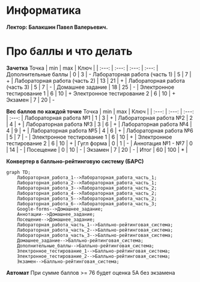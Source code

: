 # Информатика 
**Лектор: Балакшин Павел Валерьевич.**

# Про баллы и что делать 
**Зачетка**
Точка | min | max | Ключ |
| :---: | :---: | :---: | :---: |
Дополнительные баллы | 0 | 3 | - 
Лабораторная работа (часть 1) | 5 | 7 | + |
Лабораторная работа (часть 2) | 13 | 21 | + |
Лабораторная работа (часть 3) | 5 | 7 | - |
Домашнее задание | 18 | 25 | - |
Электронное тестирование 1 | 6 | 10 | +
Электронное тестирование 2 | 6 | 10 | +
Экзамен | 7 | 20 | -

**Вес баллов по каждой точке**
Точка | min | max | Ключ |
| :---: | :---: | :---: | :---: |
Лабораторная работа №1 | 1 | 3 | + |
Лабораторная работа №2 | 2 | 4 | + |
Лабораторная работа №3 | 3 | 6 | + |
Лабораторная работа №4 | 4 | 9 | + |
Лабораторная работа №5 | 4 | 6 | + |
Лабораторная работа №6 | 5 | 7 | - |
Электронное тестирование 1 | 6 | 10 | + |
Электронное тестирование 2 | 6 | 10 | + |
Гугл форма | 0 | 1 | - |
Аннотация №1 - №7 | 0 | 14 | - |
Посещение | 0 | 10 | - |
Экзамен | 7 | 20 | - |
Итог | 60 | 100 | * |

**Конвертер в балльно-рейтинговую систему (БАРС)**
```mermaid
graph TD;
    Лабораторная_работа_1-->Лабораторная_работа_часть_1;
    Лабораторная_работа_2-->Лабораторная_работа_часть_1;
    Лабораторная_работа_3-->Лабораторная_работа_часть_2;
    Лабораторная_работа_4-->Лабораторная_работа_часть_2;
    Лабораторная_работа_5-->Лабораторная_работа_часть_2;
    Лабораторная_работа_6-->Лабораторная_работа_часть_3;
    Google-forms-->Домашнее_задание;
    Аннотации-->Домашнее_задание;
    Посещение-->Домашнее_задание;
    Лабораторная_работа_часть_1-->Балльно-рейтинговая_система;
    Лабораторная_работа_часть_2-->Балльно-рейтинговая_система;
    Лабораторная_работа_часть_3-->Балльно-рейтинговая_система;
    Домашнее_задание-->Балльно-рейтинговая_система;
    Дополнительные_баллы-->Балльно-рейтинговая_система;
    Электронное_тестирование_1-->Балльно-рейтинговая_система;
    Электронное_тестирование_2-->Балльно-рейтинговая_система;
    Экзамен-->Балльно-рейтинговая_система;
```
**Автомат**
При сумме баллов >= 76 будет оценка 5A без экзамена
